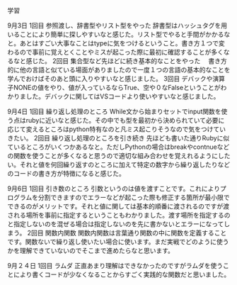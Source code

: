 学習

9月3日
1回目
参照渡し、辞書型やリスト型をやった
 辞書型はハッシュタグを用いることにより簡単に探しやすいなと感じた。リスト型でやると手間がかかるなと。あとはすごい大事なことはtypeに気をつけるということ。書き方１つで変わるので事前に覚えとくことやミスが起こった際に最初に確認することが多くなるなと感じた。
2回目
集合型など先ほどに続き基本的なことをやった
　書き方的に他の言語と似ている場面がありましたので一度１つの言語の基本的なことを学んでおけばそのあと頭に入りやすいなと感じました。
3回目
デバックや演算子NONEの値をやり、値が入っているならTrue、空や０なFalseということがわかりました。デバックに関してはVSコードより使いやすいなと感じました。

9月4日
1回目
繰り返し処理のところ
While文から始まりセットでinput関数を使う点はrubyに近いなと感じた。その中でも型を最初から決められていて必要に応じて変えるところはpython特有なのと凡ミス起こりそうなので気をつけていきたい。
2回目
繰り返し処理のところを引き続き
先ほども書いた通りRubyに似ているところがいくつかあるなと。ただしPythonの場合はbreakやcontnueなどの関数を使うことが多くなると思うので適切な組み合わせを覚えれるようにしたい。それと値を何回繰り返すのところに加えて特定の数字から繰り返したりなどのコードの書き方が特徴になると感じた。

9月6日
1回目
引き数のところ
引数というのは値を渡すことです。これによりプログラムを分割できますのでエラーなどが起こった際も修正する箇所が最小限でできるのがメリットです。それと値に関しては基本的順番に渡されるのですが渡される場所を事前に指定するということもわかりました。渡す場所を指定するのと指定しないのを混ぜる場合は指定しないのを先に書かないとエラーになってしまう。
2回目
関数内関数
関数内関数は言葉通り関数の中に関数を定義することです。関数ないで繰り返し使いたい場合に使います。まだ実戦でどのように使うかを理解できていないのでそこまで進めたらなと思います。

9月２４日
1回目
ラムダ
正直あまり理解はできなかったのですがラムダを使うことにより書くコードが少なくなることからすごく実践的な関数だと思いました。
